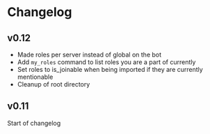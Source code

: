 # Changelog
## v0.12

- Made roles per server instead of global on the bot
- Add `my_roles` command to list roles you are a part of currently
- Set roles to is_joinable when being imported if they are currently mentionable
- Cleanup of root directory

## v0.11

Start of changelog